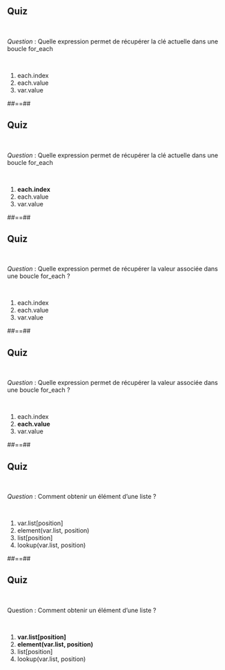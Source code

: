 <!-- .slide: class="exercice" -->

## Quiz

<br>

_Question_ : Quelle expression permet de récupérer la clé actuelle dans une boucle for_each

<br>

1. each.index
2. each.value
3. var.value

##==##

<!-- .slide: class="exercice" -->

## Quiz

<br>

_Question_ : Quelle expression permet de récupérer la clé actuelle dans une boucle for_each

<br>

1. **each.index**
2. each.value
3. var.value

##==##

<!-- .slide: class="exercice" -->

## Quiz

<br>

_Question_ : Quelle expression permet de récupérer la valeur associée dans une boucle for_each ?

<br>

1. each.index
2. each.value
3. var.value

##==##

<!-- .slide: class="exercice" -->

## Quiz

<br>

_Question_ : Quelle expression permet de récupérer la valeur associée dans une boucle for_each ?

<br>

1. each.index
2. **each.value**
3. var.value

##==##

<!-- .slide: class="exercice" -->

## Quiz

<br>

_Question_ : Comment obtenir un élément d’une liste ?

<br>

1. var.list[position]
2. element(var.list, position)
3. list[position]
4. lookup(var.list, position)

##==##

<!-- .slide: class="exercice" -->

## Quiz

<br>

Question : Comment obtenir un élément d’une liste ?

<br>

1. **var.list[position]**
2. **element(var.list, position)**
3. list[position]
4. lookup(var.list, position)
